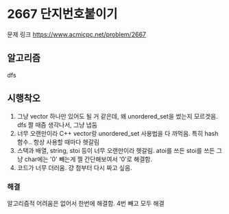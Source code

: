 # 2667 단지번호붙이기 
문제 링크 https://www.acmicpc.net/problem/2667

## 알고리즘
dfs

## 시행착오
1. 그냥 vector 하나만 있어도 될 거 같은데, 왜 unordered_set을 썼는지 모르겟음. dfs 짤 때즘 생각나서, 그냥 냅둠
2. 너무 오랜만이라 C++ vector랑 unordered_set 사용법을 다 까먹음. 특히 hash 함수.. 항상 사용할 때마다 헷갈림
3. 스택과 배열, string, stoi 등이 너무 오랜만이라 헷갈림. atoi를 쓰든 stoi를 쓰든 그냥 char에는 '0' 빼는게 젤 간단해보여서 '0'로 해결함.
4. 코드가 너무 더러움. 걍 첨부터 다시 짜고 싶음.

### 해결
알고리즘적 어려움은 없어서 한번에 해결함.
4번 빼고 모두 해결